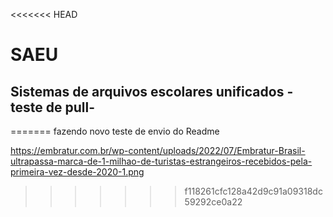 <<<<<<< HEAD
# SAEU

## Sistemas de arquivos escolares unificados - teste de pull- 
=======
fazendo novo teste de envio do Readme

https://embratur.com.br/wp-content/uploads/2022/07/Embratur-Brasil-ultrapassa-marca-de-1-milhao-de-turistas-estrangeiros-recebidos-pela-primeira-vez-desde-2020-1.png

>>>>>>> f118261cfc128a42d9c91a09318dc59292ce0a22
